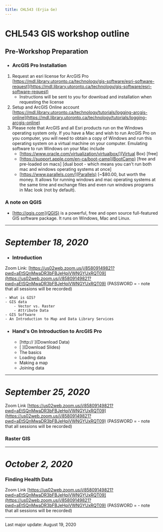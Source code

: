 ```yaml
---
title: CHL543 (Erjia Ge)
---
```


# CHL543 GIS workshop outline


## Pre-Workshop Preparation

- ### ArcGIS Pro Installation

1. Request an esri license for ArcGIS Pro [https://mdl.library.utoronto.ca/technology/gis-software/esri-software-request](https://mdl.library.utoronto.ca/technology/gis-software/esri-software-request)
    * Instructions will be sent to you for download and installation when requesting the license
1. Setup and ArcGIS Online account [https://mdl.library.utoronto.ca/technology/tutorials/logging-arcgis-online](https://mdl.library.utoronto.ca/technology/tutorials/logging-arcgis-online)
1. Please note that ArcGIS and all Esri products run on the Windows operating system only. If you have a Mac and wish to run ArcGIS Pro on you computer, you will need to obtain a copy of Windows and run this operating system on a virtual machine on your computer. Emulating software to run Windows on your Mac include 
    * [https://www.oracle.com/virtualization/virtualbox/](Virtual Box) [free]
    * [https://support.apple.com/en-ca/boot-camp](BootCamp) [free and pre-loaded on macs] [dual boot - which means you can't run both mac and windows operating systems at once]
    * [https://www.parallels.com/](Parallels) [~$80.00, but worth the money. It allows for running windows and mac operating systems at the same time and exchange files and even run windows programs in Mac look (not by default).

### A note on QGIS

* [http://qgis.com](QGIS) is a powerful, free and open source full-featured GIS software package. It runs on Windows, Mac and Linux. 

---

# *September 18, 2020*


- ### Introduction

Zoom Link: [https://us02web.zoom.us/j/85809149821?pwd=aEtSQnMwaDR3bFBJeHpiVWNGYUxRQT09](https://us02web.zoom.us/j/85809149821?pwd=aEtSQnMwaDR3bFBJeHpiVWNGYUxRQT09) (PASSWORD =  - note that all sessions will be recorded)

	- What is GIS?
	- GIS data
		- Vector vs. Raster
		- Attribute Data
	- GIS Software
	- An Introduction to Map and Data Library Services

- ### Hand's On Introduction to ArcGIS Pro

	- [http:// ](Download Data)
	- [ ](Download Slides)
	- The basics
	- Loading data
	- Making a map
	- Joining data

---

# *September 25, 2020*

Zoom Link [https://us02web.zoom.us/j/85809149821?pwd=aEtSQnMwaDR3bFBJeHpiVWNGYUxRQT09](https://us02web.zoom.us/j/85809149821?pwd=aEtSQnMwaDR3bFBJeHpiVWNGYUxRQT09) (PASSWORD =  - note that all sessions will be recorded)

### Raster GIS

---

# *October 2, 2020*

### Finding Health Data

Zoom Link [https://us02web.zoom.us/j/85809149821?pwd=aEtSQnMwaDR3bFBJeHpiVWNGYUxRQT09](https://us02web.zoom.us/j/85809149821?pwd=aEtSQnMwaDR3bFBJeHpiVWNGYUxRQT09) (PASSWORD =  - note that all sessions will be recorded)

---

Last major update: August 19, 2020
